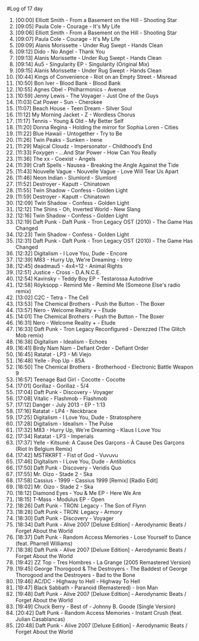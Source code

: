 #Log of 17 day

1. [00:00] Elliott Smith - From a Basement on the Hill - Shooting Star
1. [09:05] Paula Cole - Courage - It's My Life
1. [09:06] Elliott Smith - From a Basement on the Hill - Shooting Star
1. [09:07] Paula Cole - Courage - It's My Life
1. [09:09] Alanis Morissette - Under Rug Swept - Hands Clean
1. [09:12] Dido - No Angel - Thank You
1. [09:13] Alanis Morissette - Under Rug Swept - Hands Clean
1. [09:14] Au5 - Singularity EP - Singularity (Original Mix)
1. [09:15] Alanis Morissette - Under Rug Swept - Hands Clean
1. [10:44] Kings of Convenience - Riot on an Empty Street - Misread
1. [10:50] Bon Iver - Blood Bank - Blood Bank
1. [10:55] Agnes Obel - Philharmonics - Avenue
1. [10:59] Jenny Lewis - The Voyager - Just One of the Guys
1. [11:03] Cat Power - Sun - Cherokee
1. [11:07] Beach House - Teen Dream - Silver Soul
1. [11:12] My Morning Jacket - Z - Wordless Chorus
1. [11:17] Tennis - Young & Old - My Better Self
1. [11:20] Donna Regina - Holding the mirror for Sophia Loren - Cities
1. [11:22] Blue Hawaii - Untogether - Try to Be
1. [11:26] Twin Peaks - Sunken - Irene
1. [11:29] Majical Cloudz - Impersonator - Childhood’s End
1. [11:33] Foxygen - …And Star Power - How Can You Really
1. [11:36] The xx - Coexist - Angels
1. [11:39] Craft Spells - Nausea - Breaking the Angle Against the Tide
1. [11:43] Nouvelle Vague - Nouvelle Vague - Love Will Tear Us Apart
1. [11:46] Neon Indian - Slumlord - Slumlord
1. [11:52] Destroyer - Kaputt - Chinatown
1. [11:55] Twin Shadow - Confess - Golden Light
1. [11:59] Destroyer - Kaputt - Chinatown
1. [12:09] Twin Shadow - Confess - Golden Light
1. [12:12] The Shins - Oh, Inverted World - New Slang
1. [12:16] Twin Shadow - Confess - Golden Light
1. [12:19] Daft Punk - Daft Punk - Tron Legacy OST (2010) - The Game Has Changed
1. [12:23] Twin Shadow - Confess - Golden Light
1. [12:31] Daft Punk - Daft Punk - Tron Legacy OST (2010) - The Game Has Changed
1. [12:32] Digitalism - I Love You, Dude - Encore
1. [12:39] M83 - Hurry Up, We're Dreaming - Intro
1. [12:45] deadmau5 - 4x4=12 - Animal Rights
1. [12:51] Justice - Cross - D.A.N.C.E.
1. [12:54] Kavinsky - Teddy Boy EP - Testarossa Autodrive
1. [12:58] Röyksopp - Remind Me - Remind Me (Someone Else's radio remix)
1. [13:02] C2C - Tetra - The Cell
1. [13:53] The Chemical Brothers - Push the Button - The Boxer
1. [13:57] Nero - Welcome Reality + - Etude
1. [14:01] The Chemical Brothers - Push the Button - The Boxer
1. [16:31] Nero - Welcome Reality + - Etude
1. [16:33] Daft Punk - Tron Legacy Reconfigured - Derezzed (The Glitch Mob remix)
1. [16:38] Digitalism - Idealism - Echoes
1. [16:41] Birdy Nam Nam - Defiant Order - Defiant Order
1. [16:45] Ratatat - LP3 - Mi Viejo
1. [16:48] Yelle - Pop Up - 85A
1. [16:50] The Chemical Brothers - Brotherhood - Electronic Battle Weapon 9
1. [16:57] Teenage Bad Girl - Cocotte - Cocotte
1. [17:01] Gorillaz - Gorillaz - 5/4
1. [17:04] Daft Punk - Discovery - Voyager
1. [17:08] Vitalic - Flashmob - Flashmob
1. [17:12] Danger - July 2013 - EP - 1:13
1. [17:16] Ratatat - LP4 - Neckbrace
1. [17:25] Digitalism - I Love You, Dude - Stratosphere
1. [17:28] Digitalism - Idealism - The Pulse
1. [17:32] M83 - Hurry Up, We're Dreaming - Klaus I Love You
1. [17:34] Ratatat - LP3 - Imperials
1. [17:37] Yelle - Kitsuné: A Cause Des Garçons - À Cause Des Garçons (Riot In Belgium Remix)
1. [17:42] MSTRKRFT - Fist of God - Vuvuvu
1. [17:46] Digitalism - I Love You, Dude - Antibiotics
1. [17:50] Daft Punk - Discovery - Veridis Quo
1. [17:55] Mr. Oizo - Stade 2 - Ska
1. [17:58] Cassius - 1999 - Cassius 1999 [Remix] [Radio Edit]
1. [18:02] Mr. Oizo - Stade 2 - Ska
1. [18:12] Diamond Eyes - You & Me EP - Here We Are
1. [18:15] T-Mass - Modulus EP - Open
1. [18:26] Daft Punk - TRON: Legacy - The Son of Flynn
1. [18:28] Daft Punk - TRON: Legacy - Armory
1. [18:30] Daft Punk - Discovery - Voyager
1. [18:34] Daft Punk - Alive 2007 [Deluxe Edition] - Aerodynamic Beats / Forget About the World
1. [18:37] Daft Punk - Random Access Memories - Lose Yourself to Dance (feat. Pharrell Williams)
1. [18:38] Daft Punk - Alive 2007 [Deluxe Edition] - Aerodynamic Beats / Forget About the World
1. [19:42] ZZ Top - Tres Hombres - La Grange (2005 Remastered Version)
1. [19:45] George Thorogood & The Destroyers - The Baddest of George Thorogood and the Destroyers - Bad to the Bone
1. [19:46] AC/DC - Highway to Hell - Highway To Hell
1. [19:47] Black Sabbath - Paranoid (Remastered) - Iron Man
1. [19:48] Daft Punk - Alive 2007 [Deluxe Edition] - Aerodynamic Beats / Forget About the World
1. [19:49] Chuck Berry - Best of - Johnny B. Goode (Single Version)
1. [20:42] Daft Punk - Random Access Memories - Instant Crush (feat. Julian Casablancas)
1. [20:48] Daft Punk - Alive 2007 [Deluxe Edition] - Aerodynamic Beats / Forget About the World
